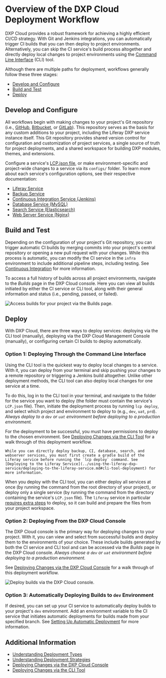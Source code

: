 # Overview of the DXP Cloud Deployment Workflow

DXP Cloud provides a robust framework for achieving a highly efficient CI/CD strategy. With Git and Jenkins integrations, you can automatically trigger CI builds that you can then deploy to project environments. Alternatively, you can skip the CI service's build process altogether and directly deploy local changes to project environments using the [Command Line Interface](../reference/command-line-tool.md) (CLI) tool.

Although there are multiple paths for deployment, workflows generally follow these three stages:

* [Develop and Configure](#develop-and-configure)
* [Build and Test](#build-and-test)
* [Deploy](#deploy)

## Develop and Configure

All workflows begin with making changes to your project's Git repository (i.e., [GitHub](../getting-started/configuring-your-github-repository.md), [Bitbucket](../getting-started/configuring-your-bitbucket-repository.md), or [GitLab](../getting-started/configuring-your-gitlab-repository.md)). This repository serves as the basis for any custom additions to your project, including the Liferay DXP service instance itself. This Git repository provides shared version control for configuration and customization of project services, a single source of truth for project deployments, and a shared workspace for building DXP modules, themes, and extensions.

Configure a service's [LCP.json file](../reference/configuration-via-lcp-json.md), or make environment-specific and project-wide changes to a service via its `configs/` folder. To learn more about each service's configuration options, see their respective documentation:

* [Liferay Service](../using-the-liferay-dxp-service/configuring-the-liferay-dxp-service.md)
* [Backup Service](../platform-services/backup-service/backup-service-overview.md)
* [Continuous Integration Service (Jenkins)](../platform-services/continuous-integration.md)
* [Database Service (MySQL)](../platform-services/database-service/database-service.md)
* [Search Service (Elasticsearch)](../platform-services/search-service.md)
* [Web Server Service (Nginx)](../platform-services/web-server-service.md)

## Build and Test

Depending on the configuration of your project's Git repository, you can trigger automatic CI builds by merging commits into your project's central repository or opening a new pull request with your changes. While this process is automatic, you can modify the CI service in the `infra` environment to include additional pipeline steps, including testing. See [Continuous Integration](../platform-services/continuous-integration.md) for more information.

To access a full history of builds across all project environments, navigate to the *Builds* page in the DXP Cloud console. Here you can view all builds initiated by either the CI service or CLI tool, along with their general information and status (i.e., pending, passed, or failed).

![Access builds for your project via the Builds page.](./overview-of-the-dxp-cloud-deployment-workflow/images/01.png)

## Deploy

With DXP Cloud, there are three ways to deploy services: deploying via the CLI tool (manually), deploying via the DXP Cloud Management Console (manually), or configuring certain CI builds to deploy automatically.

### Option 1: Deploying Through the Command Line Interface

Using the CLI tool is the quickest way to deploy local changes to a service. With it, you can deploy from your terminal and skip pushing your changes to a remote repository or triggering a Jenkins build altogether. Unlike other deployment methods, the CLI tool can also deploy local changes for one service at a time.

To do this, log in to the CLI tool in your terminal, and navigate to the folder for the service you want to deploy (the folder must contain the service's `LCP.json` file). Then, initiate the deployment process by running `lcp deploy`, and select which project and environment to deploy to (e.g., `dev`, `uat`, `prd`). *Always deploy to a `dev` or `uat` environment before deploying to a production environment.*

For the deployment to be successful, you must have permissions to deploy to the chosen environment. See [Deploying Changes via the CLI Tool](./deploying-changes-via-the-cli-tool.md) for a walk through of this deployment workflow.

```{important}
While you can directly deploy backup, CI, database, search, and webserver services, you must first create a gradle build of the Liferay service before running the `lcp deploy` command. See [Deploying to the Liferay Service](../using-the-liferay-dxp-service/deploying-to-the-liferay-service.md#cli-tool-deployment) for more information.
```

When you deploy with the CLI tool, you can either deploy all services at once (by running the command from the root directory of your project), or deploy only a single service (by running the command from the directory containing the service's `LCP.json` file). The `liferay` service in particular [requires extra steps](../using-the-liferay-dxp-service/deploying-to-the-liferay-service.md#cli-tool-deployment) to deploy, so it can build and prepare the files from your project workspace.

### Option 2: Deploying From the DXP Cloud Console

The DXP Cloud console is the primary way for deploying changes to your project. With it, you can view and select from successful builds and deploy them to the environments of your choice. These include builds generated by both the CI service and CLI tool and can be accessed via the *Builds* page in the DXP Cloud console. *Always choose a `dev` or `uat` environment before deploying to a production environment.*

See [Deploying Changes via the DXP Cloud Console](./deploying-changes-via-the-dxp-cloud-console.md) for a walk through of this deployment workflow.

![Deploy builds via the DXP Cloud console.](./overview-of-the-dxp-cloud-deployment-workflow/images/02.png)

### Option 3: Automatically Deploying Builds to `dev` Environment

If desired, you can set up your CI service to automatically deploy builds to your project's `dev` environment. Add an environment variable to the CI service that initiates automatic deployments for builds made from your specified branch. See [Setting Up Automatic Deployment](./automatically-deploying-ci-service-builds) for more information.

## Additional Information

* [Understanding Deployment Types](./understanding-deployment-types.md)
* [Understanding Deployment Strategies](./understanding-deployment-strategies.md)
* [Deploying Changes via the DXP Cloud Console](./deploying-changes-via-the-dxp-cloud-console.md)
* [Deploying Changes via the CLI Tool](./deploying-changes-via-the-cli-tool.md)
